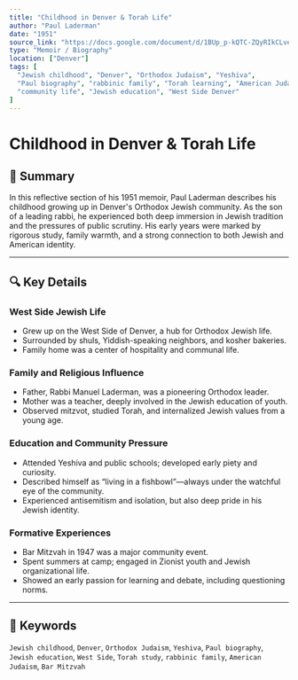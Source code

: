 ```yaml
---
title: "Childhood in Denver & Torah Life"
author: "Paul Laderman"
date: "1951"
source_link: "https://docs.google.com/document/d/1BUp_p-kQTC-ZQyRIkCLve0Hg9sB7rqxd/edit?usp=share_link&ouid=116172739222740275984&rtpof=true&sd=true"
type: "Memoir / Biography"
location: ["Denver"]
tags: [
  "Jewish childhood", "Denver", "Orthodox Judaism", "Yeshiva", 
  "Paul biography", "rabbinic family", "Torah learning", "American Judaism", 
  "community life", "Jewish education", "West Side Denver"
]
---
```


# Childhood in Denver & Torah Life

## 📝 Summary

In this reflective section of his 1951 memoir, Paul Laderman describes his childhood growing up in Denver's Orthodox Jewish community. As the son of a leading rabbi, he experienced both deep immersion in Jewish tradition and the pressures of public scrutiny. His early years were marked by rigorous study, family warmth, and a strong connection to both Jewish and American identity.

---

## 🔍 Key Details

### West Side Jewish Life
- Grew up on the West Side of Denver, a hub for Orthodox Jewish life.
- Surrounded by shuls, Yiddish-speaking neighbors, and kosher bakeries.
- Family home was a center of hospitality and communal life.

### Family and Religious Influence
- Father, Rabbi Manuel Laderman, was a pioneering Orthodox leader.
- Mother was a teacher, deeply involved in the Jewish education of youth.
- Observed mitzvot, studied Torah, and internalized Jewish values from a young age.

### Education and Community Pressure
- Attended Yeshiva and public schools; developed early piety and curiosity.
- Described himself as “living in a fishbowl”—always under the watchful eye of the community.
- Experienced antisemitism and isolation, but also deep pride in his Jewish identity.

### Formative Experiences
- Bar Mitzvah in 1947 was a major community event.
- Spent summers at camp; engaged in Zionist youth and Jewish organizational life.
- Showed an early passion for learning and debate, including questioning norms.

---

## 🧠 Keywords
`Jewish childhood`, `Denver`, `Orthodox Judaism`, `Yeshiva`, `Paul biography`, `Jewish education`, `West Side`, `Torah study`, `rabbinic family`, `American Judaism`, `Bar Mitzvah`
